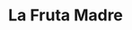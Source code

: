 ---
title: "La Fruta Madre"
url: /ciudad-autonoma-de-buenos-aires/la-fruta-madre/
shop: Gemüse & Obst
---